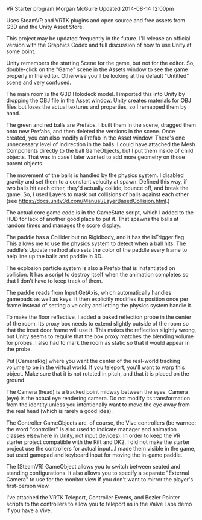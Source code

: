 VR Starter program 
Morgan McGuire
Updated 2014-08-14 12:00pm

Uses SteamVR and VRTK plugins and open source and free assets
from G3D and the Unity Asset Store.

This project may be updated frequently in the future. I'll release an official version with the
Graphics Codex and full discussion of how to use Unity at some point.

Unity remembers the starting Scene for the game, but not for the editor. So, double-click on
the "Game" scene in the Assets window to see the game properly in the editor. Otherwise
you'll be looking at the default "Untitled" scene and very confused.

The main room is the G3D Holodeck model. I imported this into Unity by dropping the OBJ file in
the Asset window. Unity creates materials for OBJ files but loses the actual textures and
properties, so I remapped them by hand.

The green and red balls are Prefabs. I built them in the scene, dragged them onto new Prefabs,
and then deleted the versions in the scene. Once created, you can also modify a Prefab in the
Asset window. There's one unnecessary level of indirection in the balls. I could have attached
the Mesh Components directly to the ball GameObjects, but I put them inside of child
objects. That was in case I later wanted to add more geometry on those parent objects.

The movement of the balls is handled by the physics system. I disabled gravity and set them to
a constant velocity at spawn. Defined this way, if two balls hit each other, they'd actually
collide, bounce off, and break the game. So, I used Layers to mask out collisions of balls
against each other (see https://docs.unity3d.com/Manual/LayerBasedCollision.html.)

The actual core game code is in the GameState script, which I added to the HUD for lack of
another good place to put it. That spawns the balls at random times and manages the score
display.

The paddle has a Collider but no Rigidbody, and it has the isTrigger flag. This allows me to
use the physics system to detect when a ball hits. The paddle's Update method also sets the
color of the paddle every frame to help line up the balls and paddle in 3D.

The explosion particle system is also a Prefab that is instantiated on collision. It has a
script to destroy itself when the animation completes so that I don't have to keep track of
them.

The paddle reads from Input.GetAxis, which automatically handles gamepads as well as keys. It
then explicitly modifies its position once per frame instead of setting a velocity and letting
the physics system handle it.

To make the floor reflective, I added a baked reflection probe in the center of the room. Its
proxy box needs to extend slightly outside of the room so that the inset door frame will use
it. This makes the reflection slightly wrong, but Unity seems to require that the box proxy
matches the blending volume for probes. I also had to mark the room as static so that it would
appear in the probe.

Put [CameraRig] where you want the center of the real-world tracking volume to be in the
virtual world. If you teleport, you'll want to warp this object. Make sure that it is not
rotated in pitch, and that it is placed on the ground.

The Camera (head) is a tracked point midway between the eyes. Camera (eye) is the actual eye
rendering camera. Do not modify its transformation from the identity unless you intentionally
want to move the eye away from the real head (which is rarely a good idea).

The Controller GameObjects are, of course, the Vive controllers (be warned: the word
"controller" is also used to indicate manager and animation classes elsewhere in Unity, not
input devices). In order to keep the VR starter project compatible with the Rift and DK2, I did
not make the starter project use the controllers for actual input...I made them visible in the
game, but used gamepad and keyboard input for moving the in-game paddle.
 
The [SteamVR] GameObject allows you to switch between seated and standing configurations. It
also allows you to specify a separate "External Camera" to use for the monitor view if you
don't want to mirror the player's first-person view.

I've attached the VRTK Teleport, Controller Events, and Bezier Pointer scripts to the
controllers to allow you to teleport as in the Valve Labs demo if you have a Vive.

